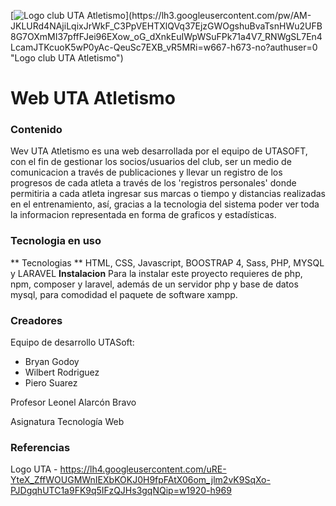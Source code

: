 [![Logo club UTA Atletismo](https://lh3.googleusercontent.com/pw/AM-JKLURd4NAjiLqixJrWkF_C3PpVEHTXlQVq37EjzGWOgshuBvaTsnHWu2UFB8G7OXmMI37pffFJei96EXow_oG_dXnkEuIWpWSuFPk71a4V7_RNWgSL7En4LcamJTKcuoK5wP0yAc-QeuSc7EXB_vR5MRi=w667-h673-no?authuser=0")](https://lh3.googleusercontent.com/pw/AM-JKLURd4NAjiLqixJrWkF_C3PpVEHTXlQVq37EjzGWOgshuBvaTsnHWu2UFB8G7OXmMI37pffFJei96EXow_oG_dXnkEuIWpWSuFPk71a4V7_RNWgSL7En4LcamJTKcuoK5wP0yAc-QeuSc7EXB_vR5MRi=w667-h673-no?authuser=0 "Logo club UTA Atletismo")
# Web UTA Atletismo


### Contenido
Wev UTA Atletismo es una web desarrollada por el equipo de UTASOFT, con el fin de gestionar los socios/usuarios del club, ser un medio de comunicacion a través de publicaciones y llevar un registro de los progresos de cada atleta a través de los 'registros personales' donde permitiria a cada atleta ingresar sus marcas o tiempo y distancias realizadas en el entrenamiento, así, gracias a la tecnologia del sistema poder ver toda la informacion representada en forma de graficos y estadísticas.

### Tecnologia en uso
** Tecnologias **
HTML, CSS, Javascript, BOOSTRAP 4, Sass, PHP, MYSQL y LARAVEL
**Instalacion**
Para la instalar este proyecto requieres de php, npm, composer y laravel, además de un servidor php y base de datos mysql, para comodidad el paquete de software xampp.

### Creadores
Equipo de desarrollo UTASoft:
- Bryan Godoy 
- Wilbert Rodriguez 
- Piero Suarez 

Profesor
Leonel Alarcón Bravo

Asignatura
Tecnología Web

### Referencias
Logo UTA - https://lh4.googleusercontent.com/uRE-YteX_ZffWOUGMWnIEXbKOKJ0H9fpFAtX06om_jlm2vK9SqXo-PJDgqhUTC1a9FK9q5IFzQJHs3gqNQip=w1920-h969

